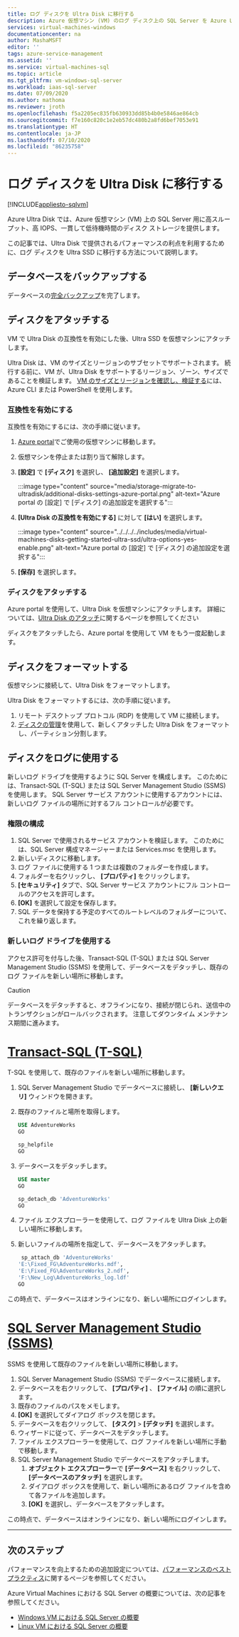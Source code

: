 ```yaml
---
title: ログ ディスクを Ultra Disk に移行する
description: Azure 仮想マシン (VM) のログ ディスク上の SQL Server を Azure Ultra Disk に移行してハイ パフォーマンスと低待機時間を利用する方法について説明します。
services: virtual-machines-windows
documentationcenter: na
author: MashaMSFT
editor: ''
tags: azure-service-management
ms.assetid: ''
ms.service: virtual-machines-sql
ms.topic: article
ms.tgt_pltfrm: vm-windows-sql-server
ms.workload: iaas-sql-server
ms.date: 07/09/2020
ms.author: mathoma
ms.reviewer: jroth
ms.openlocfilehash: f5a2205ec835fb630933dd85b4b0e5846ae864cb
ms.sourcegitcommit: f7e160c820c1e2eb57dc480b2a8fd6bef7053e91
ms.translationtype: HT
ms.contentlocale: ja-JP
ms.lasthandoff: 07/10/2020
ms.locfileid: "86235758"
---
```

# <a name="migrate-log-disk-to-ultra-disk"></a>ログ ディスクを Ultra Disk に移行する
[!INCLUDE[appliesto-sqlvm](../../includes/appliesto-sqlvm.md)]

Azure Ultra Disk では、Azure 仮想マシン (VM) 上の SQL Server 用に高スループット、高 IOPS、一貫して低待機時間のディスク ストレージを提供します。 

この記事では、Ultra Disk で提供されるパフォーマンスの利点を利用するために、ログ ディスクを Ultra SSD に移行する方法について説明します。 

## <a name="back-up-database"></a>データベースをバックアップする

データベースの[完全バックアップ](backup-restore.md)を完了します。 

## <a name="attach-disk"></a>ディスクをアタッチする

VM で Ultra Disk の互換性を有効にした後、Ultra SSD を仮想マシンにアタッチします。 

Ultra Disk は、VM のサイズとリージョンのサブセットでサポートされます。 続行する前に、VM が、Ultra Disk をサポートするリージョン、ゾーン、サイズであることを検証します。 [VM のサイズとリージョンを確認し、検証する](../../../virtual-machines/windows/disks-enable-ultra-ssd.md#determine-vm-size-and-region-availability)には、Azure CLI または PowerShell を使用します。 

### <a name="enable-compatibility"></a>互換性を有効にする

互換性を有効にするには、次の手順に従います。

1. [Azure portal](https://portal.azure.com/)でご使用の仮想マシンに移動します。 
1. 仮想マシンを停止または割り当て解除します。 
1. **[設定]** で **[ディスク]** を選択し、 **[追加設定]** を選択します。 

   :::image type="content" source="media/storage-migrate-to-ultradisk/additional-disks-settings-azure-portal.png" alt-text="Azure portal の [設定] で [ディスク] の追加設定を選択する":::

1. **[Ultra Disk の互換性を有効にする]** に対して **[はい]** を選択します。 

   :::image type="content" source="../../../../includes/media/virtual-machines-disks-getting-started-ultra-ssd/ultra-options-yes-enable.png" alt-text="Azure portal の [設定] で [ディスク] の追加設定を選択する":::

1. **[保存]** を選択します。 



### <a name="attach-disk"></a>ディスクをアタッチする

Azure portal を使用して、Ultra Disk を仮想マシンにアタッチします。 詳細については、[Ultra Disk のアタッチ](../../../virtual-machines/windows/disks-enable-ultra-ssd.md#attach-an-ultra-disk-using-the-azure-portal)に関するページを参照してください

ディスクをアタッチしたら、Azure portal を使用して VM をもう一度起動します。 



## <a name="format-disk"></a>ディスクをフォーマットする

仮想マシンに接続して、Ultra Disk をフォーマットします。  

Ultra Disk をフォーマットするには、次の手順に従います。

1. リモート デスクトップ プロトコル (RDP) を使用して VM に接続します。
1. [ディスクの管理](/windows-server/storage/disk-management/overview-of-disk-management)を使用して、新しくアタッチした Ultra Disk をフォーマットし、パーティション分割します。 


## <a name="use-disk-for-log"></a>ディスクをログに使用する

新しいログ ドライブを使用するように SQL Server を構成します。 このためには、Transact-SQL (T-SQL) または SQL Server Management Studio (SSMS) を使用します。 SQL Server サービス アカウントに使用するアカウントには、新しいログ ファイルの場所に対するフル コントロールが必要です。 

### <a name="configure-permissions"></a>権限の構成

1. SQL Server で使用されるサービス アカウントを検証します。 このためには、SQL Server 構成マネージャーまたは Services.msc を使用します。
1. 新しいディスクに移動します。 
1. ログ ファイルに使用する 1 つまたは複数のフォルダーを作成します。 
1. フォルダーを右クリックし、 **[プロパティ]** をクリックします。
1. **[セキュリティ]** タブで、SQL Server サービス アカウントにフル コントロールのアクセスを許可します。 
1. **[OK]** を選択して設定を保存します。 
1. SQL データを保持する予定のすべてのルートレベルのフォルダーについて、これを繰り返します。 

### <a name="use-new-log-drive"></a>新しいログ ドライブを使用する 

アクセス許可を付与した後、Transact-SQL (T-SQL) または SQL Server Management Studio (SSMS) を使用して、データベースをデタッチし、既存のログ ファイルを新しい場所に移動します。

   > [!CAUTION]
   > データベースをデタッチすると、オフラインになり、接続が閉じられ、送信中のトランザクションがロールバックされます。 注意してダウンタイム メンテナンス期間に進みます。 



# <a name="transact-sql-t-sql"></a>[Transact-SQL (T-SQL)](#tab/tsql)

T-SQL を使用して、既存のファイルを新しい場所に移動します。

1. SQL Server Management Studio でデータベースに接続し、 **[新しいクエリ]** ウィンドウを開きます。 
1. 既存のファイルと場所を取得します。

   ```sql
   USE AdventureWorks
   GO

   sp_helpfile
   GO
   ```

1. データベースをデタッチします。 

   ```sql
   USE master
   GO

   sp_detach_db 'AdventureWorks'
   GO
   ```

1. ファイル エクスプローラーを使用して、ログ ファイルを Ultra Disk 上の新しい場所に移動します。 

1. 新しいファイルの場所を指定して、データベースをアタッチします。 

   ```sql
    sp_attach_db 'AdventureWorks'
   'E:\Fixed_FG\AdventureWorks.mdf',
   'E:\Fixed_FG\AdventureWorks_2.ndf',
   'F:\New_Log\AdventureWorks_log.ldf'
   GO
   ```

この時点で、データベースはオンラインになり、新しい場所にログインします。 



# <a name="sql-server-management-studio-ssms"></a>[SQL Server Management Studio (SSMS)](#tab/ssms)

SSMS を使用して既存のファイルを新しい場所に移動します。

1. SQL Server Management Studio (SSMS) でデータベースに接続します。 
1. データベースを右クリックして、 **[プロパティ]** 、 **[ファイル]** の順に選択します。 
1. 既存のファイルのパスをメモします。 
1. **[OK]** を選択してダイアログ ボックスを閉じます。 
1. データベースを右クリックして、 **[タスク]**  >  **[デタッチ]** を選択します。 
1. ウィザードに従って、データベースをデタッチします。 
1. ファイル エクスプローラーを使用して、ログ ファイルを新しい場所に手動で移動します。
1. SQL Server Management Studio でデータベースをアタッチします。
   1. **オブジェクト エクスプローラー**で **[データベース]** を右クリックして、 **[データベースのアタッチ]** を選択します。 
   1. ダイアログ ボックスを使用して、新しい場所にあるログ ファイルを含めて各ファイルを追加します。 
   1. **[OK]** を選択し、データベースをアタッチします。 

この時点で、データベースはオンラインになり、新しい場所にログインします。

---


## <a name="next-steps"></a>次のステップ

パフォーマンスを向上するための追加設定については、[パフォーマンスのベスト プラクティス](performance-guidelines-best-practices.md)に関するページを参照してください。 

Azure Virtual Machines における SQL Server の概要については、次の記事を参照してください。

- [Windows VM における SQL Server の概要](sql-server-on-azure-vm-iaas-what-is-overview.md)
- [Linux VM における SQL Server の概要](../linux/sql-server-on-linux-vm-what-is-iaas-overview.md)
